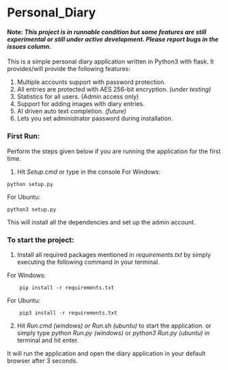 # Personal_Diary

#### Note: _This project is in runnable condition but some features are still experimental or still under active development. Please report bugs in the issues column._

This is a simple personal diary application written in Python3 with flask.
It provides/will provide the following features:
1. Multiple accounts support with password protection.
2. All entries are protected with AES 256-bit encryption. _(under testing)_
3. Statistics for all users. (Admin access only)
4. Support for adding images with diary entries.
5. AI driven auto text completion. _(future)_
6. Lets you set administrator password during installation.

### First Run:
Perform the steps given below if you are running the application for the first time.
1. Hit _Setup.cmd_ or type in the console
  For Windows:
```
python setup.py
```
  For Ubuntu:
 ```
 python3 setup.py
 ```
 This will install all the dependencies and set up the admin account.
 
### To start the project:
1. Install all required packages mentioned in *requirements.txt* by simply executing the following command in your terminal.
   
  For Windows:
```
    pip install -r requirements.txt
```
  For Ubuntu:
```
    pip3 install -r requirements.txt
```

2. Hit *Run.cmd (windows) or Run.sh (ubuntu)* to start the application.
    or simply type *python Run.py (windows)* or *python3 Run.py (ubuntu)* in terminal and hit enter.
    
 It will run the application and open the diary application in your default browser after 3 seconds.
